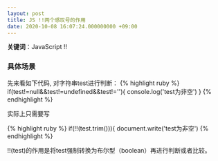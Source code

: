 ```yaml
---
layout: post
title: JS !!两个感叹号的作用
date: 2020-10-08 16:07:24.000000000 +09:00
---
```


**关键词**：JavaScript !!

### 具体场景
先来看如下代码, 对字符串test进行判断：
{% highlight ruby %}
if(test!=null&&test!=undefined&&test!=''){
    console.log('test为非空')
}
{% endhighlight %}

实际上只需要写

{% highlight ruby %}
if(!!(test.trim())){
    document.write('test为非空')
{% endhighlight %}

 !!(test)的作用是将test强制转换为布尔型（boolean）再进行判断或者比较。
